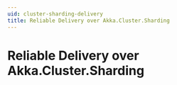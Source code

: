 ```yaml
---
uid: cluster-sharding-delivery
title: Reliable Delivery over Akka.Cluster.Sharding
---
```


# Reliable Delivery over Akka.Cluster.Sharding
